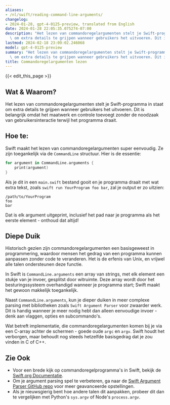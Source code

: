 ```yaml
---
aliases:
- /nl/swift/reading-command-line-arguments/
changelog:
- 2024-01-28, gpt-4-0125-preview, translated from English
date: 2024-01-28 22:05:35.075274-07:00
description: "Het lezen van commandoregelargumenten stelt je Swift-programma in staat\
  \ om extra details te grijpen wanneer gebruikers het uitvoeren. Dit is belangrijk\u2026"
lastmod: 2024-02-18 23:09:02.246068
model: gpt-4-0125-preview
summary: "Het lezen van commandoregelargumenten stelt je Swift-programma in staat\
  \ om extra details te grijpen wanneer gebruikers het uitvoeren. Dit is belangrijk\u2026"
title: Commandoregelargumenten lezen
---
```


{{< edit_this_page >}}

## Wat & Waarom?

Het lezen van commandoregelargumenten stelt je Swift-programma in staat om extra details te grijpen wanneer gebruikers het uitvoeren. Dit is belangrijk omdat het maatwerk en controle toevoegt zonder de noodzaak van gebruikersinteractie terwijl het programma draait.

## Hoe te:

Swift maakt het lezen van commandoregelargumenten super eenvoudig. Ze zijn toegankelijk via de `CommandLine` structuur. Hier is de essentie:

```swift
for argument in CommandLine.arguments {
    print(argument)
}
```

Als je dit in een `main.swift` bestand gooit en je programma draait met wat extra tekst, zoals `swift run YourProgram foo bar`, zal je output er zo uitzien:

```
/path/to/YourProgram
foo
bar
```

Dat is elk argument uitgeprint, inclusief het pad naar je programma als het eerste element - onthoud dat altijd!

## Diepe Duik

Historisch gezien zijn commandoregelargumenten een basisgeweest in programmering, waardoor mensen het gedrag van een programma kunnen aanpassen zonder code te veranderen. Het is de erfenis van Unix, en vrijwel alle talen ondersteunen deze functie.

In Swift is `CommandLine.arguments` een array van strings, met elk element een stukje van je invoer, gesplitst door witruimte. Deze array wordt door het besturingssysteem overhandigd wanneer je programma start; Swift maakt het gewoon makkelijk toegankelijk.

Naast `CommandLine.arguments`, kun je dieper duiken in meer complexe parsing met bibliotheken zoals `Swift Argument Parser` voor zwaarder werk. Dit is handig wanneer je meer nodig hebt dan alleen eenvoudige invoer - denk aan vlaggen, opties en subcommando's.

Wat betreft implementatie, die commandoregelargumenten komen bij je via een C-array achter de schermen - goede oude `argc` en `argv`. Swift houdt het verborgen, maar behoudt nog steeds hetzelfde basisgedrag dat je zou vinden in C of C++.

## Zie Ook

- Voor een brede kijk op commandoregelprogramma's in Swift, bekijk de [Swift.org Documentatie](https://swift.org/getting-started/#using-the-package-manager).
- Om je argument parsing spel te verbeteren, ga naar de [Swift Argument Parser GitHub repo](https://github.com/apple/swift-argument-parser) voor meer geavanceerde opstellingen.
- Als je nieuwsgierig bent hoe andere talen dit aanpakken, probeer dit dan te vergelijken met Python's `sys.argv` of Node's `process.argv`.
